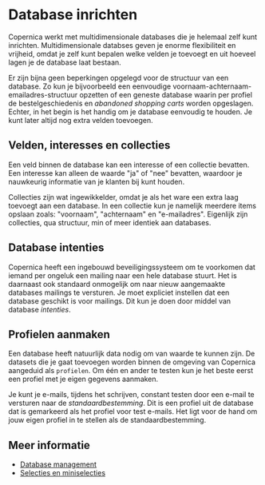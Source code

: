 # Database inrichten

Copernica werkt met multidimensionale databases die je helemaal zelf
kunt inrichten. Multidimensionale databses geven je enorme flexibiliteit 
en vrijheid, omdat je zelf kunt bepalen welke velden je toevoegt en uit 
hoeveel lagen je de database laat bestaan. 


Er zijn bijna geen beperkingen opgelegd voor de structuur van een database. 
Zo kun je bijvoorbeeld een eenvoudige voornaam-achternaam-emailadres-structuur 
opzetten of een geneste database waarin per profiel de bestelgeschiedenis en 
*abandoned shopping carts* worden opgeslagen. Echter, in het begin is het handig 
om je database eenvoudig te houden. Je kunt later altijd nog extra velden toevoegen.


## Velden, interesses en collecties

Een veld binnen de database kan een interesse of een collectie bevatten. 
Een interesse kan alleen de waarde "ja" of "nee" bevatten, waardoor je
nauwkeurig informatie van je klanten bij kunt houden. 

Collecties zijn wat ingewikkelder, omdat je als het ware een extra laag 
toevoegt aan een database. In een collectie kun je namelijk meerdere 
items opslaan zoals: "voornaam", "achternaam" en "e-mailadres". Eigenlijk
zijn collecties, qua structuur, min of meer identiek aan databases. 


## Database intenties

Copernica heeft een ingebouwd beveiligingssysteem om te voorkomen dat iemand
per ongeluk een mailing naar een hele database stuurt. Het is daarnaast ook
standaard onmogelijk om naar nieuw aangemaakte databases mailings te versturen. 
Je moet expliciet instellen dat een database geschikt is voor mailings. Dit kun 
je doen door middel van database *intenties*.


## Profielen aanmaken

Een database heeft natuurlijk data nodig om van waarde te kunnen zijn. 
De datasets die je gaat toevoegen worden binnen de omgeving van Copernica aangeduid
als `profielen`. Om één en ander te testen kun je het beste eerst een 
profiel met je eigen gegevens aanmaken.

Je kunt je e-mails, tijdens het schrijven, constant testen door een e-mail te versturen
naar de *standaardbestemming*. Dit is een profiel uit de database dat is gemarkeerd als 
het profiel voor test e-mails. Het ligt voor de hand om jouw eigen profiel in te stellen 
als de standaardbestemming.


## Meer informatie

* [Database management](./database-introduction)
* [Selecties en miniselecties](./selections-introduction)

